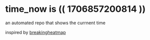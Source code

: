 # time_now is (( 1706857200814 ))

an automated repo that shows the currnent time

inspired by [breakingheatmap](https://github.com/breakingheatmap/breakingheatmap)